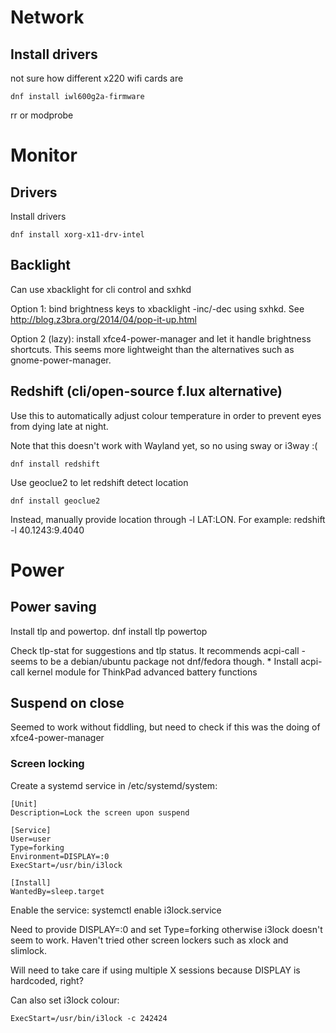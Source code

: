 # Network

## Install drivers

not sure how different x220 wifi cards are

    dnf install iwl600g2a-firmware

rr or modprobe

# Monitor

## Drivers

Install drivers

    dnf install xorg-x11-drv-intel

## Backlight

Can use xbacklight for cli control and sxhkd 

Option 1: bind brightness keys to xbacklight -inc/-dec using sxhkd.
See http://blog.z3bra.org/2014/04/pop-it-up.html

Option 2 (lazy): install xfce4-power-manager and let it handle brightness shortcuts.
This seems more lightweight than the alternatives such as gnome-power-manager.

## Redshift (cli/open-source f.lux alternative)

Use this to automatically adjust colour temperature in order to prevent eyes from dying late at night.

Note that this doesn't work with Wayland yet, so no using sway or i3way :(

    dnf install redshift

Use geoclue2 to let redshift detect location 

    dnf install geoclue2

Instead, manually provide location through -l LAT:LON.
For example:
    redshift -l 40.1243:9.4040

# Power

## Power saving

Install tlp and powertop.
    dnf install tlp powertop

Check tlp-stat for suggestions and tlp status.
It recommends acpi-call - seems to be a debian/ubuntu package not dnf/fedora though.
     * Install acpi-call kernel module for ThinkPad advanced battery functions

## Suspend on close

Seemed to work without fiddling, but need to check if this was the doing of xfce4-power-manager

### Screen locking

Create a systemd service in /etc/systemd/system:

    [Unit]
    Description=Lock the screen upon suspend

    [Service]
    User=user
    Type=forking
    Environment=DISPLAY=:0
    ExecStart=/usr/bin/i3lock

    [Install]
    WantedBy=sleep.target

Enable the service: systemctl enable i3lock.service

Need to provide DISPLAY=:0 and set Type=forking otherwise i3lock doesn't seem to work.
Haven't tried other screen lockers such as xlock and slimlock.

Will need to take care if using multiple X sessions because DISPLAY is hardcoded, right?

Can also set i3lock colour:

    ExecStart=/usr/bin/i3lock -c 242424
